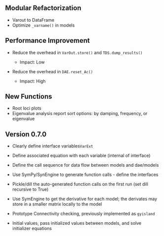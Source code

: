 ## Modular Refactorization

*   Varout to DataFrame
*   Optimize `_varname()` in models

## Performance Improvement
*   Reduce the overhead in `VarOut.store()` and `TDS.dump_results()`
    *   Impact: Low
    
*   Reduce the overhead in `DAE.reset_Ac()`
    *   Impact: High


## New Functions
*   Root loci plots
*   Eigenvalue analysis report sort options: by damping, frequency, or eigenvalue


## Version 0.7.0
*   Clearly define interface variables`VarExt`
*   Define associated equation with each variable (internal of interface)
*   Define the call sequence for data flow between models and dae/models
*   Use SymPy/SynEngine to generate function calls - define the interfaces
*   Pickle/dill the auto-generated function calls on the first run (set dill recursive to True)
*   Use SymEngine to get the derivative for each model; the derivates may store in a smaller matrix locally to 
the model

*   Prototype Connectivity checking, previously implemented as `gyisland`
*   Initial values, pass initialized values between models, and solve initializer equations